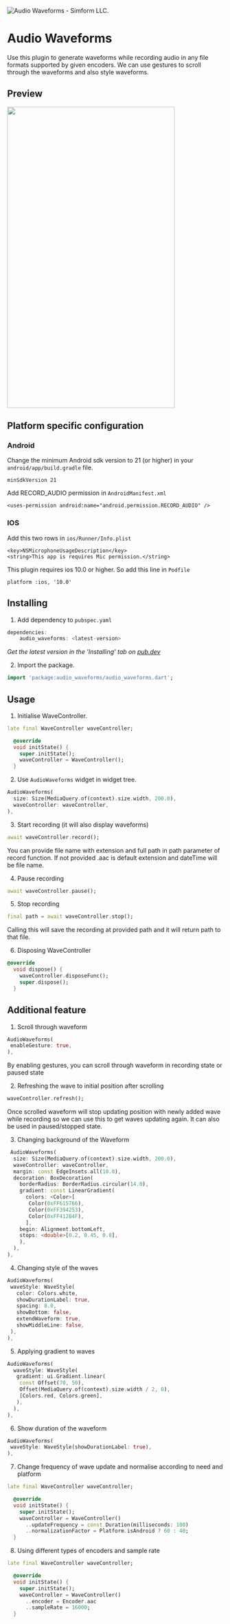 ![Audio Waveforms - Simform LLC.](https://github.com/SimformSolutionsPvtLtd/audio_waveforms/blob/0.0.2/preview/banner.png)

# Audio Waveforms

Use this plugin to generate waveforms while recording audio in any file formats supported
by given encoders. We can use gestures to scroll through the waveforms and also style waveforms.

## Preview
<img src="https://github.com/SimformSolutionsPvtLtd/audio_waveforms/blob/0.0.2/preview/demo.gif" width="390" height="700"/>

## Platform specific configuration

### Android

Change the minimum Android sdk version to 21 (or higher) in your `android/app/build.gradle` file.
```
minSdkVersion 21
```

Add RECORD_AUDIO permission in `AndroidManifest.xml`
```
<uses-permission android:name="android.permission.RECORD_AUDIO" />
```

### IOS

Add this two rows in `ios/Runner/Info.plist`
```
<key>NSMicrophoneUsageDescription</key>
<string>This app is requires Mic permission.</string>
```
This plugin requires ios 10.0 or higher. So add this line in `Podfile`
```
platform :ios, '10.0'
```
## Installing

1.  Add dependency to `pubspec.yaml`

```dart
dependencies:
    audio_waveforms: <latest-version>
```
*Get the latest version in the 'Installing' tab on [pub.dev](https://pub.dev/packages/audiowaveforms)*

2.  Import the package.
```dart
import 'package:audio_waveforms/audio_waveforms.dart';
```

## Usage

1. Initialise WaveController.
```dart
late final WaveController waveController;

  @override
  void initState() {
    super.initState();
    waveController = WaveController();
  }
```
2. Use `AudioWaveforms` widget in widget tree.
```dart
AudioWaveforms(
  size: Size(MediaQuery.of(context).size.width, 200.0),
  waveController: waveController,
),
```
3. Start recording (it will also display waveforms)
```dart
await waveController.record();
```
You can provide file name with extension and full path in path parameter of record function. If
not provided .aac is default extension and dateTime will be file name.

4. Pause recording
```dart
await waveController.pause();
```
5. Stop recording
```dart
final path = await waveController.stop();
```
Calling this will save the recording at provided path and it will return path to that file.

6. Disposing WaveController
```dart
@override
  void dispose() {
    waveController.disposeFunc();
    super.dispose();
  }
```

## Additional feature
1. Scroll through waveform
```dart
AudioWaveforms(
 enableGesture: true,
),
```
By enabling gestures, you can scroll through waveform in recording state or paused state

2. Refreshing the wave to initial position after scrolling
```dart
waveController.refresh();
```
Once scrolled waveform will stop updating position with newly added wave while recording so we can
use this to get waves updating again. It can also be used in paused/stopped state.

3. Changing background of the Waveform
```dart
 AudioWaveforms(
  size: Size(MediaQuery.of(context).size.width, 200.0),
  waveController: waveController,
  margin: const EdgeInsets.all(10.0),
  decoration: BoxDecoration(
    borderRadius: BorderRadius.circular(14.0),
    gradient: const LinearGradient(
      colors: <Color>[
       Color(0xFF615766),
       Color(0xFF394253),
       Color(0xFF412B4F),
      ],
    begin: Alignment.bottomLeft,
    stops: <double>[0.2, 0.45, 0.8],
    ),
  ),
),
```
4. Changing style of the waves
```dart
AudioWaveforms(
 waveStyle: WaveStyle(
   color: Colors.white,
   showDurationLabel: true,
   spacing: 8.0,
   showBottom: false,
   extendWaveform: true,
   showMiddleLine: false,
 ),
),
```
5. Applying gradient to waves
```dart
AudioWaveforms(
  waveStyle: WaveStyle(
   gradient: ui.Gradient.linear(
    const Offset(70, 50),
    Offset(MediaQuery.of(context).size.width / 2, 0),
    [Colors.red, Colors.green],
   ),
  ),
),
```

6. Show duration of the waveform
```dart
AudioWaveforms(
 waveStyle: WaveStyle(showDurationLabel: true),
),
```
7. Change frequency of wave update and normalise according to need and platform
```dart
late final WaveController waveController;

  @override
  void initState() {
    super.initState();
    waveController = WaveController()
      ..updateFrequency = const Duration(milliseconds: 100)
      ..normalizationFactor = Platform.isAndroid ? 60 : 40;
  }
```
8. Using different types of encoders and sample rate
```dart
late final WaveController waveController;

  @override
  void initState() {
    super.initState();
    waveController = WaveController()
      ..encoder = Encoder.aac
      ..sampleRate = 16000;
  }
```
